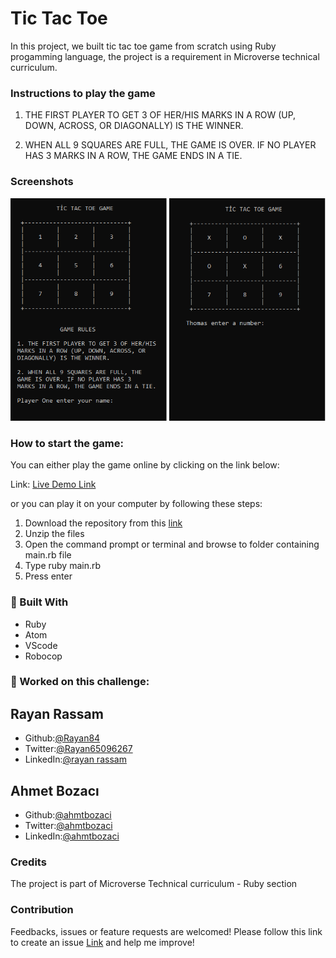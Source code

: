 # Tic Tac Toe

In this project, we built tic tac toe game from scratch using Ruby progamming language, the project is a requirement in Microverse technical curriculum.

### Instructions to play the game

  1. THE FIRST PLAYER TO GET 3 OF HER/HIS
  MARKS IN A ROW (UP, DOWN, ACROSS, OR
  DIAGONALLY) IS THE WINNER.

  2. WHEN ALL 9 SQUARES ARE FULL, THE
  GAME IS OVER. IF NO PLAYER HAS 3
  MARKS IN A ROW, THE GAME ENDS IN A TIE.
  
  

### Screenshots
<img src='./screenshot.png'>

### How to start the game:
You can either play the game online by clicking on the link below:

Link: [Live Demo Link](https://repl.it/@Rayan84/tic-tac-toe#.replit)

or you can play it on your computer by following these steps:

1. Download the repository from this [link](https://github.com/ahmetbozaci/tic-tac-toe/archive/readme_game_instructions.zip)
2. Unzip the files
3. Open the command prompt or terminal and browse to folder containing main.rb file
4. Type ruby main.rb 
5. Press enter
 

### :hammer: Built With

* Ruby
* Atom
* VScode
* Robocop

###  :bust_in_silhouette: Worked on this challenge:
## Rayan Rassam
* Github:[@Rayan84](https://github.com/Rayan84)
* Twitter:[@Rayan65096267](https://twitter.com/Rayan65096267)
* LinkedIn:[@rayan rassam](https://www.linkedin.com/in/rayan-rassam-18a0a426/)


## Ahmet Bozacı
* Github:[@ahmtbozaci](https://github.com/ahmetbozaci)
* Twitter:[@ahmtbozaci](https://twitter.com/ahmtbozaci)
* LinkedIn:[@ahmtbozaci](https://www.linkedin.com/in/ahmetbozaci/)

### Credits
The project is part of Microverse Technical curriculum - Ruby section

### Contribution
Feedbacks, issues or feature requests are welcomed!
Please follow this link to create an issue [Link](https://github.com/ahmetbozaci/tic-tac-toe/issues) and help me improve!
